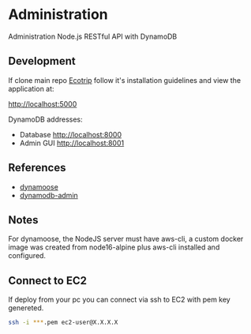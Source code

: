 # Administration

Administration Node.js RESTful API with DynamoDB

## Development

If clone main repo [Ecotrip](https://github.com/eco-trip/Ecotrip) follow it's installation guidelines and view the application at:

[http://localhost:5000](http://localhost:5000)

DynamoDB addresses:

- Database [http://localhost:8000](http://localhost:8000)
- Admin GUI [http://localhost:8001](http://localhost:8001)

## References

- [dynamoose](https://dynamoosejs.com/)
- [dynamodb-admin](https://www.npmjs.com/package/dynamodb-admin)

## Notes

For dynamoose, the NodeJS server must have aws-cli, a custom docker image was created from node16-alpine plus aws-cli installed and configured.

## Connect to EC2

If deploy from your pc you can connect via ssh to EC2 with pem key genereted.

```sh
ssh -i ***.pem ec2-user@X.X.X.X
```
